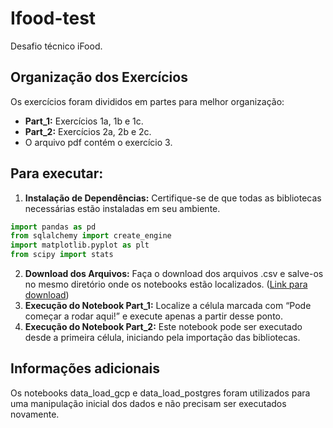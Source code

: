 # Ifood-test

Desafio técnico iFood.

## Organização dos Exercícios

Os exercícios foram divididos em partes para melhor organização:

- **Part_1:** Exercícios 1a, 1b e 1c.
- **Part_2:** Exercícios 2a, 2b e 2c.
- O arquivo pdf contém o exercício 3.

## **Para executar:**
1. **Instalação de Dependências:** Certifique-se de que todas as bibliotecas necessárias estão instaladas em seu ambiente.

```python
import pandas as pd
from sqlalchemy import create_engine
import matplotlib.pyplot as plt
from scipy import stats
```

2. **Download dos Arquivos:** Faça o download dos arquivos .csv e salve-os no mesmo diretório onde os notebooks estão localizados. ([Link para download](https://drive.google.com/drive/folders/1WgVNjhy84U8iyfvQvAEY1yh8lAXHFLKe?usp=sharing))
3. **Execução do Notebook Part_1:**  Localize a célula marcada com “Pode começar a rodar aqui!” e execute apenas a partir desse ponto.
4. **Execução do Notebook Part_2:**  Este notebook pode ser executado desde a primeira célula, iniciando pela importação das bibliotecas.

## **Informações adicionais**
Os notebooks data_load_gcp e data_load_postgres foram utilizados para uma manipulação inicial dos dados e não precisam ser executados novamente.